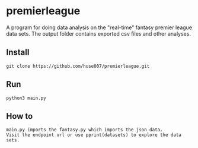 # premierleague
A program for doing data analysis on the "real-time" fantasy premier league data sets.
The output folder contains exported csv files and other analyses.

## Install 
```
git clone https://github.com/huse007/premierleague.git
```

## Run
```
python3 main.py
```
## How to
```
main.py imports the fantasy.py which imports the json data.
Visit the endpoint url or use pprint(datasets) to explore the data sets.

